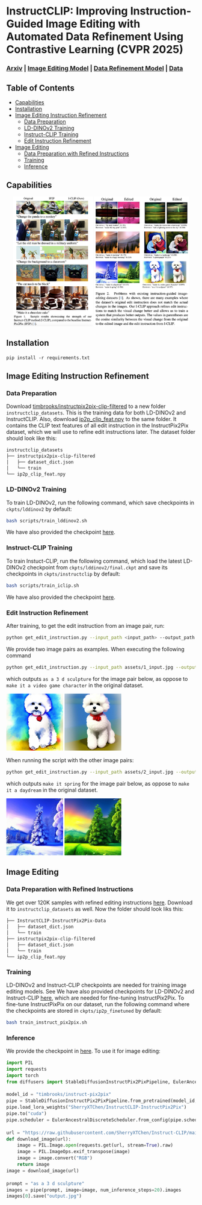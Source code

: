 # InstructCLIP: Improving Instruction-Guided Image Editing with Automated Data Refinement Using Contrastive Learning (CVPR 2025)

### [Arxiv](https://huggingface.co/SherryXTChen/InstructCLIP-InstructPix2Pix) | [Image Editing Model](https://huggingface.co/SherryXTChen/InstructCLIP-InstructPix2Pix) | [Data Refinement Model](https://www.dropbox.com/scl/fo/nn9pykrkxuvykdmt6gmok/ALPoT3AqY_sbnD7d_dq3gNE?rlkey=dx6jjujqhnx3l9g9vsz4cibsj&st=892mjrq2&dl=0) | [Data](https://huggingface.co/datasets/SherryXTChen/InstructCLIP-InstructPix2Pix-Data)

## Table of Contents
- [Capabilities](#capabilities)
- [Installation](#installation)
- [Image Editing Instruction Refinement](#image-editing-instruction-refinement)
    - [Data Preparation](#data-preparation)
    - [LD-DINOv2 Training](#ld-dinov2-training)
    - [Instruct-CLIP Training](instruct-clip-training)
    - [Edit Instruction Refinement](#edit-instruction-refinement)
- [Image Editing](#image-editing)
    - [Data Preparation with Refined Instructions](#data-preparation-with-refined-instructions)
    - [Training](#training)
    - [Inference](#inference) 

## Capabilities

<p align="center">
  <img src="https://github.com/SherryXTChen/Instruct-CLIP/blob/main/assets/teaser_1.png" alt="Figure 1" width="42%">
  <img src="https://github.com/SherryXTChen/Instruct-CLIP/blob/main/assets/teaser_2.png" alt="Figure 2" width="50%">
</p>

## Installation
```
pip install -r requirements.txt
```

## Image Editing Instruction Refinement

### Data Preparation
Download [timbrooks/instructpix2pix-clip-filtered](https://huggingface.co/datasets/timbrooks/instructpix2pix-clip-filtered) to a new folder `instructclip_datasets`. This is the training data for both LD-DINOv2 and InstructCLIP. Also, download [ip2p_clip_feat.npy](https://www.dropbox.com/scl/fo/id2ow98wqhc38x6csjmxe/AC3SmN-0klY-C6yuZMSd_ic?rlkey=o7mmbh1x60br2y8l3fas2eag2&st=22mqu2si&dl=0) to the same folder. It contains the CLIP text features of all edit instruction in the InstructPix2Pix dataset, which we will use to refine edit instructions later. The dataset folder should look like this:
```
instructclip_datasets
├── instructpix2pix-clip-filtered
│   ├── dataset_dict.json
│   └── train
└── ip2p_clip_feat.npy
```

### LD-DINOv2 Training 

To train LD-DINOv2, run the following command, which save checkpoints in `ckpts/lddinov2` by default:
```bash
bash scripts/train_lddinov2.sh
```
We have also provided the checkpoint [here](https://www.dropbox.com/scl/fo/nn9pykrkxuvykdmt6gmok/ALPoT3AqY_sbnD7d_dq3gNE?rlkey=dx6jjujqhnx3l9g9vsz4cibsj&st=892mjrq2&dl=0).

### Instruct-CLIP Training

To train Instuct-CLIP, run the following command, which load the latest LD-DINOv2 checkpoint from `ckpts/lddinov2/final.ckpt` and save its checkpoints in `ckpts/instructclip` by default:
```bash
bash scripts/train_iclip.sh
```
We have also provided the checkpoint [here](https://www.dropbox.com/scl/fo/nn9pykrkxuvykdmt6gmok/ALPoT3AqY_sbnD7d_dq3gNE?rlkey=dx6jjujqhnx3l9g9vsz4cibsj&st=892mjrq2&dl=0).

### Edit Instruction Refinement

After training, to get the edit instruction from an image pair, run:
```bash
python get_edit_instruction.py --input_path <input_path> --output_path <output_path>
```

We provide two image pairs as examples. When executing the following command
```bash
python get_edit_instruction.py --input_path assets/1_input.jpg --output_path assets/1_output.jpg
```
which outputs `as a 3 d sculpture` for the image pair below, as oppose to `make it a video game character` in the original dataset.

<p align="left">
  <img src="https://github.com/SherryXTChen/Instruct-CLIP/blob/main/assets/1_input.jpg" width="30%">
  <img src="https://github.com/SherryXTChen/Instruct-CLIP/blob/main/assets/1_output.jpg" width="30%">
</p>

When running the script with the other image pairs:
```bash
python get_edit_instruction.py --input_path assets/2_input.jpg --output_path assets/2_output.jpg
```
which outputs `make it spring` for the image pair below, as oppose to `make it a daydream` in the original dataset. 

<p align="left">
  <img src="https://github.com/SherryXTChen/Instruct-CLIP/blob/main/assets/2_input.jpg" width="30%">
  <img src="https://github.com/SherryXTChen/Instruct-CLIP/blob/main/assets/2_output.jpg" width="30%">
</p>

## Image Editing

### Data Preparation with Refined Instructions
We get over 120K samples with refined editing instructions [here](https://huggingface.co/datasets/SherryXTChen/InstructCLIP-InstructPix2Pix-Data). Download it to `instructclip_datasets` as well. Now the folder should look liks this:
```
├── InstructCLIP-InstructPix2Pix-Data
│   ├── dataset_dict.json
│   └── train
├── instructpix2pix-clip-filtered
│   ├── dataset_dict.json
│   └── train
└── ip2p_clip_feat.npy
```

### Training

LD-DINOv2 and Instruct-CLIP checkpoints are needed for training image editing models. See 
We have also provided checkpoints for LD-DINOv2 and Instruct-CLIP [here](https://www.dropbox.com/scl/fo/nn9pykrkxuvykdmt6gmok/ALPoT3AqY_sbnD7d_dq3gNE?rlkey=dx6jjujqhnx3l9g9vsz4cibsj&st=892mjrq2&dl=0), which are needed for fine-tuning InstructPix2Pix. To fine-tune InstructPixPix on our dataset, run the following command where the checkpoints are stored in `ckpts/ip2p_finetuned` by default:
```bash
bash train_instruct_pix2pix.sh
```

### Inference

We provide the checkpoint in [here](https://huggingface.co/SherryXTChen/InstructCLIP-InstructPix2Pix). To use it for image editing:

```python
import PIL
import requests
import torch
from diffusers import StableDiffusionInstructPix2PixPipeline, EulerAncestralDiscreteScheduler

model_id = "timbrooks/instruct-pix2pix"
pipe = StableDiffusionInstructPix2PixPipeline.from_pretrained(model_id, torch_dtype=torch.float16)
pipe.load_lora_weights("SherryXTChen/InstructCLIP-InstructPix2Pix")
pipe.to("cuda")
pipe.scheduler = EulerAncestralDiscreteScheduler.from_config(pipe.scheduler.config)

url = "https://raw.githubusercontent.com/SherryXTChen/Instruct-CLIP/main/assets/1_input.jpg"
def download_image(url):
    image = PIL.Image.open(requests.get(url, stream=True).raw)
    image = PIL.ImageOps.exif_transpose(image)
    image = image.convert("RGB")
    return image
image = download_image(url)

prompt = "as a 3 d sculpture"
images = pipe(prompt, image=image, num_inference_steps=20).images
images[0].save("output.jpg")
```
